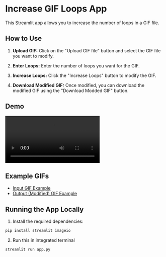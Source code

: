 # Increase GIF Loops App

This Streamlit app allows you to increase the number of loops in a GIF file.

## How to Use

1. **Upload GIF:** Click on the "Upload GIF file" button and select the GIF file you want to modify.

2. **Enter Loops:** Enter the number of loops you want for the GIF.

3. **Increase Loops:** Click the "Increase Loops" button to modify the GIF.

4. **Download Modified GIF:** Once modified, you can download the modified GIF using the "Download Modded GIF" button.


## Demo

![Demo](https://github.com/shaikamirgh/Custom-Boot-Animation/blob/main/Demo.mp4)

## Example GIFs

- [Input GIF Example](https://github.com/shaikamirgh/Custom-Boot-Animation/blob/main/input.gif)
- [Output (Modified) GIF Example](https://github.com/shaikamirgh/Custom-Boot-Animation/blob/main/output10.gif)

## Running the App Locally

1. Install the required dependencies:

```bash
pip install streamlit imageio
```
2. Run this in integrated terminal

```bash
streamlit run app.py
```